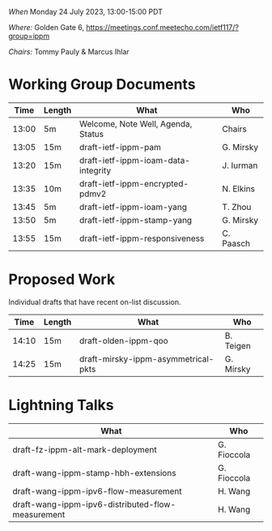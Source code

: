 *When*   Monday 24 July 2023, 13:00-15:00 PDT

*Where:*  Golden Gate 6, https://meetings.conf.meetecho.com/ietf117/?group=ippm

*Chairs:* Tommy Pauly & Marcus Ihlar

# Working Group Documents

| Time    | Length | What                                        | Who          |
|---------|--------|---------------------------------------------|--------------|
| 13:00   | 5m     | Welcome, Note Well, Agenda, Status          | Chairs       |
| 13:05   | 15m    | draft-ietf-ippm-pam                         | G. Mirsky    |
| 13:20   | 15m    | draft-ietf-ippm-ioam-data-integrity         | J. Iurman    |
| 13:35   | 10m    | draft-ietf-ippm-encrypted-pdmv2             | N. Elkins    |
| 13:45   | 5m     | draft-ietf-ippm-ioam-yang                   | T. Zhou      |
| 13:50   | 5m     | draft-ietf-ippm-stamp-yang                  | G. Mirsky    |
| 13:55   | 15m    | draft-ietf-ippm-responsiveness              | C. Paasch    |

# Proposed Work

Individual drafts that have recent on-list discussion.

| Time    | Length | What                                        | Who          |
|---------|--------|---------------------------------------------|--------------|
| 14:10   | 15m    | draft-olden-ippm-qoo                        | B. Teigen    |
| 14:25   | 15m    | draft-mirsky-ippm-asymmetrical-pkts         | G. Mirsky    |

# Lightning Talks

| What                                        | Who          |
|---------------------------------------------|--------------|
| draft-fz-ippm-alt-mark-deployment           | G. Fioccola  |
| draft-wang-ippm-stamp-hbh-extensions        | G. Fioccola  |
| draft-wang-ippm-ipv6-flow-measurement       | H. Wang      |
| draft-wang-ippm-ipv6-distributed-flow-measurement | H. Wang |
